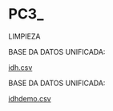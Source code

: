 # PC3_


LIMPIEZA

BASE DA DATOS UNIFICADA:

[idh.csv](https://github.com/taiyonoJoel/seattle_2/files/9889869/idh.csv)



BASE DA DATOS UNIFICADA:

[idhdemo.csv](https://github.com/taiyonoJoel/seattle_2/files/9889906/idhdemo.csv)





